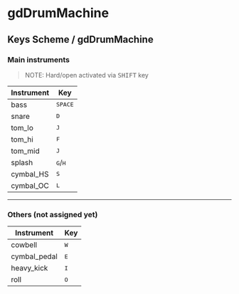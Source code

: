 # gdDrumMachine
## Keys Scheme / gdDrumMachine

### Main instruments
  > NOTE: Hard/open activated via <kbd>SHIFT</kbd> key

| Instrument | Key                       |
| ---------- | -----------------         |
| bass       | <kbd>SPACE</kbd>          |
| snare      | <kbd>D</kbd>              |
| tom_lo     | <kbd>J</kbd>              |
| tom_hi     | <kbd>F</kbd>              |
| tom_mid    | <kbd>J</kbd>              |
| splash     | <kbd>G</kbd>/<kbd>H</kbd> |
| cymbal_HS  | <kbd>S</kbd>              |
| cymbal_OC  | <kbd>L</kbd>              |

---

### Others (not assigned yet)
| Instrument   | Key               |
| ------------ | ----------------- |
| cowbell      | <kbd>W</kbd>      |
| cymbal_pedal | <kbd>E</kbd>      |
| heavy_kick   | <kbd>I</kbd>      |
| roll         | <kbd>O</kbd>      |
